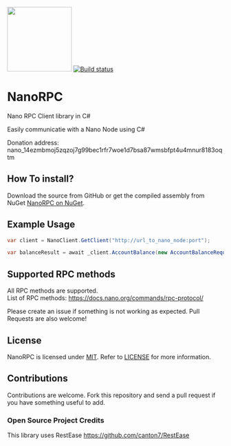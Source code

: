 <img src="https://raw.githubusercontent.com/michielpost/NanoRPC/master/logo.jpg" height="150" width="150"> [![Build status](https://ci.appveyor.com/api/projects/status/k209wg02y7adyp1j/branch/master?svg=true)](https://ci.appveyor.com/project/michielpost/nanorpc/branch/master)
# NanoRPC

Nano RPC Client library in C#

Easily communicatie with a Nano Node using C#

Donation address: nano_14ezmbmoj5zqzoj7g99bec1rfr7woe1d7bsa87wmsbfpt4u4mnur8183oqtm

## How To install?
Download the source from GitHub or get the compiled assembly from NuGet [NanoRPC on NuGet](https://nuget.org/packages/NanoRPC).

## Example Usage

```cs
var client = NanoClient.GetClient("http://url_to_nano_node:port");

var balanceResult = await _client.AccountBalance(new AccountBalanceRequest() { Account = "xrb_1cyca8x1u4bdi3m6aqjx1ouwayrnais7aucc33w9zxdtrwqaoxdt8yfdzm94" });
```

## Supported RPC methods
All RPC methods are supported.  
List of RPC methods: https://docs.nano.org/commands/rpc-protocol/

Please create an issue if something is not working as expected. Pull Requests are also welcome!

## License

NanoRPC is licensed under [MIT](http://www.opensource.org/licenses/mit-license.php "Read more about the MIT license form"). Refer to [LICENSE](https://github.com/michielpost/NanoRPC/blob/master/LICENSE) for more information.

## Contributions

Contributions are welcome. Fork this repository and send a pull request if you have something useful to add.

### Open Source Project Credits
This library uses RestEase https://github.com/canton7/RestEase
